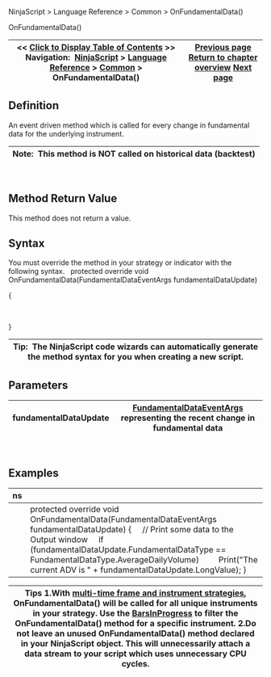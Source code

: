 ﻿
NinjaScript > Language Reference > Common > OnFundamentalData()

OnFundamentalData()

| << [Click to Display Table of Contents](onfundamentaldata.md) >> **Navigation:**     [NinjaScript](ninjascript.md) > [Language Reference](language_reference_wip.md) > [Common](common.md) > OnFundamentalData() | [Previous page](connectionstatuseventargs.md) [Return to chapter overview](common.md) [Next page](fundamentaldataeventargs.md) |
| --- | --- |
## Definition
An event driven method which is called for every change in fundamental data for the underlying instrument.
 

| Note:  This method is NOT called on historical data (backtest) |
| --- |
 
## 
## Method Return Value
This method does not return a value.
 
## Syntax
You must override the method in your strategy or indicator with the following syntax.
 
protected override void OnFundamentalData(FundamentalDataEventArgs fundamentalDataUpdate)   

{  

   

}
 

| Tip:  The NinjaScript code wizards can automatically generate the method syntax for you when creating a new script. |
| --- |
## 

## Parameters

| fundamentalDataUpdate | [FundamentalDataEventArgs](fundamentaldataeventargs.md) representing the recent change in fundamental data |
| --- | --- |
 
## 
## Examples

| ns | |
| --- | --- |
|  | protected override void OnFundamentalData(FundamentalDataEventArgs fundamentalDataUpdate) {      // Print some data to the Output window      if (fundamentalDataUpdate.FundamentalDataType == FundamentalDataType.AverageDailyVolume)          Print("The current ADV is " + fundamentalDataUpdate.LongValue); } |

| Tips 1.With [multi-time frame and instrument strategies](multi-time_frame__instruments.md), OnFundamentalData() will be called for all unique instruments in your strategy. Use the [BarsInProgress](barsinprogress.md) to filter the OnFundamentalData() method for a specific instrument. 2.Do not leave an unused OnFundamentalData() method declared in your NinjaScript object. This will unnecessarily attach a data stream to your script which uses unnecessary CPU cycles. |
| --- |

